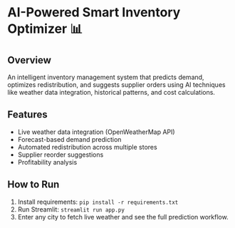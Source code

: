 # AI-Powered Smart Inventory Optimizer 📊

## Overview
An intelligent inventory management system that predicts demand, optimizes redistribution, and suggests supplier orders using AI techniques like weather data integration, historical patterns, and cost calculations.

## Features
- Live weather data integration (OpenWeatherMap API)
- Forecast-based demand prediction
- Automated redistribution across multiple stores
- Supplier reorder suggestions
- Profitability analysis

## How to Run
1. Install requirements: `pip install -r requirements.txt`
2. Run Streamlit: `streamlit run app.py`
3. Enter any city to fetch live weather and see the full prediction workflow.

